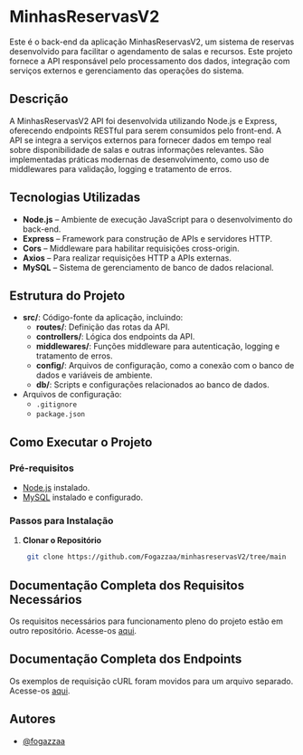 # MinhasReservasV2

Este é o back-end da aplicação MinhasReservasV2, um sistema de reservas desenvolvido para facilitar o agendamento de salas e recursos. Este projeto fornece a API responsável pelo processamento dos dados, integração com serviços externos e gerenciamento das operações do sistema.

## Descrição

A MinhasReservasV2 API foi desenvolvida utilizando Node.js e Express, oferecendo endpoints RESTful para serem consumidos pelo front-end. A API se integra a serviços externos para fornecer dados em tempo real sobre disponibilidade de salas e outras informações relevantes. São implementadas práticas modernas de desenvolvimento, como uso de middlewares para validação, logging e tratamento de erros.

## Tecnologias Utilizadas

- **Node.js** – Ambiente de execução JavaScript para o desenvolvimento do back-end.
- **Express** – Framework para construção de APIs e servidores HTTP.
- **Cors** – Middleware para habilitar requisições cross-origin.
- **Axios** – Para realizar requisições HTTP a APIs externas.
- **MySQL** – Sistema de gerenciamento de banco de dados relacional.

## Estrutura do Projeto

- **src/**: Código-fonte da aplicação, incluindo:
  - **routes/**: Definição das rotas da API.
  - **controllers/**: Lógica dos endpoints da API.
  - **middlewares/**: Funções middleware para autenticação, logging e tratamento de erros.
  - **config/**: Arquivos de configuração, como a conexão com o banco de dados e variáveis de ambiente.
  - **db/**: Scripts e configurações relacionados ao banco de dados.
- Arquivos de configuração:
  - `.gitignore`
  - `package.json`

## Como Executar o Projeto

### Pré-requisitos

- [Node.js](https://nodejs.org/) instalado.
- [MySQL](https://www.mysql.com/) instalado e configurado.

### Passos para Instalação

1. **Clonar o Repositório**

   ```bash
    git clone https://github.com/Fogazzaa/minhasreservasV2/tree/main

   ```

## Documentação Completa dos Requisitos Necessários

Os requisitos necessários para funcionamento pleno do projeto estão em outro repositório. Acesse-os [aqui](https://github.com/Fogazzaa/minhasreservasV2/tree/main/sprintApi).

## Documentação Completa dos Endpoints

Os exemplos de requisição cURL foram movidos para um arquivo separado. Acesse-os [aqui](https://github.com/Fogazzaa/minhasreservasV2/blob/main/sprintApi/CURLS.md).

## Autores

- [@fogazzaa](https://github.com/Fogazzaa)
